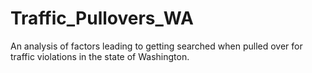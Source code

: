 # Traffic_Pullovers_WA
An analysis of factors leading to getting searched when pulled over for traffic violations in the state of Washington.
